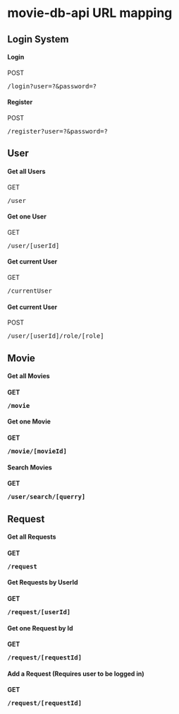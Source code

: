 <h1>movie-db-api URL mapping</h1>

<h2>Login System</h2>
<h4>Login</h4>
<p>POST
<pre>/login?user=?&password=?</pre>

<h4>Register</h4>
<p>POST
<pre>/register?user=?&password=?</pre>


<h2>User</h2>
<h4>Get all Users</h4>
<p>GET
<pre>/user</pre>

<h4>Get one User</h4>
<p>GET
<pre>/user/[userId]</pre>

<h4>Get current User</h4>
<p>GET
<pre>/currentUser</pre>

<h4>Get current User</h4>
<p>POST
<pre>/user/[userId]/role/[role]</pre>


<h2>Movie</h2>
<h4>Get all Movies<h4>
<p>GET
<pre>/movie</pre>

<h4>Get one Movie<h4>
<p>GET
<pre>/movie/[movieId]</pre>

<h4>Search Movies<h4>
<p>GET
<pre>/user/search/[querry]</pre>


<h2>Request</h2>
<h4>Get all Requests<h4>
<p>GET
<pre>/request</pre>

<h4>Get Requests by UserId<h4>
<p>GET
<pre>/request/[userId]</pre>

<h4>Get one Request by Id<h4>
<p>GET
<pre>/request/[requestId]</pre>

<h4>Add a Request (Requires user to be logged in)<h4>
<p>GET
<pre>/request/[requestId]</pre>
